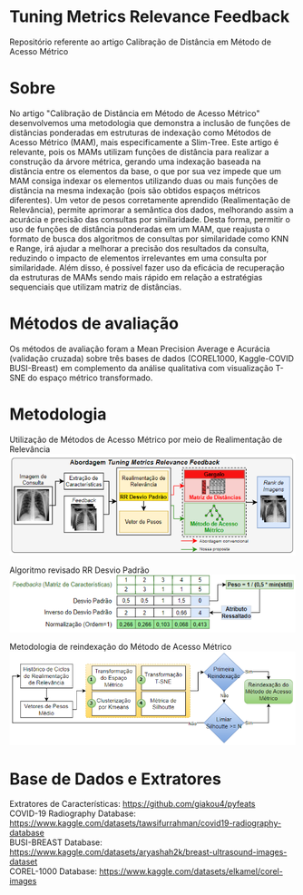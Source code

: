# Tuning Metrics Relevance Feedback
 Repositório referente ao artigo Calibração de Distância em Método de Acesso Métrico <br>

<h1>Sobre</h1>
 No artigo "Calibração de Distância em Método de Acesso Métrico" desenvolvemos uma metodologia que demonstra a inclusão de funções de distâncias ponderadas em estruturas de indexação como Métodos de Acesso Métrico (MAM), mais especificamente a Slim-Tree. Este artigo é relevante, pois os MAMs utilizam funções de distância para realizar a construção da árvore métrica, gerando uma indexação baseada na distância entre os elementos da base, o que por sua vez impede que um MAM consiga indexar os elementos utilizando duas ou mais funções de distância na mesma indexação (pois são obtidos espaços métricos diferentes). Um vetor de pesos corretamente aprendido (Realimentação de Relevância), permite aprimorar a semântica dos dados, melhorando assim a acurácia e precisão das consultas por similaridade. Desta forma, permitir o uso de funções de distância ponderadas em um MAM, que reajusta o formato de busca dos algoritmos de consultas por similaridade como KNN e Range, irá ajudar a melhorar a precisão dos resultados da consulta, reduzindo o impacto de elementos irrelevantes em uma consulta por similaridade. Além disso, é possível fazer uso da eficácia de recuperação da estruturas de MAMs sendo  mais rápido em relação a estratégias sequenciais que utilizam matriz de distâncias.

<h1> Métodos de avaliação </h1>
Os métodos de avaliação foram a Mean Precision Average e Acurácia (validação cruzada) sobre três bases de dados (COREL1000, Kaggle-COVID BUSI-Breast) em complemento da análise qualitativa com visualização T-SNE do espaço métrico transformado. 

<h1>Metodologia</h1>

Utilização de Métodos de Acesso Métrico por meio de Realimentação de Relevância 
<img src="abordagem.png"/>

Algoritmo revisado RR Desvio Padrão
<img src="realimentacao_relevancia_abordagem.png"/>

Metodologia de reindexação do Método de Acesso Métrico
<img src="reindexacao_abordagem.png"/>

<h1>Base de Dados e Extratores</h1>
Extratores de Características: <a href="https://github.com/giakou4/pyfeats">https://github.com/giakou4/pyfeats</a><br>
COVID-19 Radiography Database: <a href="https://www.kaggle.com/datasets/tawsifurrahman/covid19-radiography-database" target="_blank">https://www.kaggle.com/datasets/tawsifurrahman/covid19-radiography-database</a><br>
BUSI-BREAST Database: <a href="https://www.kaggle.com/datasets/aryashah2k/breast-ultrasound-images-dataset" target="_blank">https://www.kaggle.com/datasets/aryashah2k/breast-ultrasound-images-dataset</a><br>
COREL-1000 Database: <a href="https://www.kaggle.com/datasets/elkamel/corel-images" target="_blank">https://www.kaggle.com/datasets/elkamel/corel-images</a>
 










